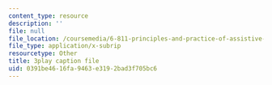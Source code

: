 ```yaml
---
content_type: resource
description: ''
file: null
file_location: /coursemedia/6-811-principles-and-practice-of-assistive-technology-fall-2014/0391be4616fa9463e3192bad3f705bc6_x18bMLW4eO4.srt
file_type: application/x-subrip
resourcetype: Other
title: 3play caption file
uid: 0391be46-16fa-9463-e319-2bad3f705bc6
---
```

